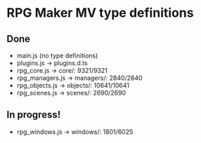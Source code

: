 # RPG Maker MV type definitions
## Done
- main.js (no type definitions)
- plugins.js → plugins.d.ts
- rpg_core.js → core/: 9321/9321
- rpg_managers.js → managers/: 2840/2840
- rpg_objects.js → objects/: 10641/10641
- rpg_scenes.js → scenes/: 2690/2690

## In progress!
- rpg_windows.js → windows/: 1801/6025
